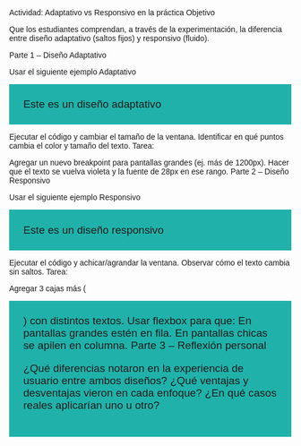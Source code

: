 Actividad: Adaptativo vs Responsivo en la práctica
Objetivo

Que los estudiantes comprendan, a través de la experimentación, la diferencia entre diseño adaptativo (saltos fijos) y responsivo (fluido).

Parte 1 – Diseño Adaptativo

Usar el siguiente ejemplo Adaptativo 

<!DOCTYPE html>
<html lang="es">
<head>
<meta charset="UTF-8">
<title>Ejemplo Adaptativo</title>
<style>
body { margin: 0; font-family: sans-serif; }
.caja { background: lightblue; padding: 20px; }

/* Versión móvil */
@media (max-width: 480px) {
.caja { background: lightgreen; font-size: 14px; }
}

/* Versión tablet */
@media (min-width: 481px) and (max-width: 768px) {
.caja { background: lightcoral; font-size: 18px; }
}

/* Versión desktop */
@media (min-width: 769px) {
.caja { background: lightblue; font-size: 22px; }
}
</style>
</head>
<body>
<div class="caja">Este es un diseño adaptativo</div>
</body>
</html>

Ejecutar el código y cambiar el tamaño de la ventana.
Identificar en qué puntos cambia el color y tamaño del texto.
Tarea:

Agregar un nuevo breakpoint para pantallas grandes (ej. más de 1200px).
Hacer que el texto se vuelva violeta y la fuente de 28px en ese rango.
Parte 2 – Diseño Responsivo

Usar el siguiente ejemplo Responsivo 

<!DOCTYPE html>
<html lang="es">
<head>
<meta charset="UTF-8">
<title>Ejemplo Responsivo</title>
<style>
body { margin: 0; font-family: sans-serif; }
.caja {
background: lightseagreen;
padding: 5%;
font-size: 2vw; /* escala según el ancho de la ventana */
}
</style>
</head>
<body>
<div class="caja">Este es un diseño responsivo</div>
</body>
</html>

Ejecutar el código y achicar/agrandar la ventana.
Observar cómo el texto cambia sin saltos.
Tarea:

Agregar 3 cajas más (<div class="caja">) con distintos textos.
Usar flexbox para que:
En pantallas grandes estén en fila.
En pantallas chicas se apilen en columna.
Parte 3 – Reflexión personal

¿Qué diferencias notaron en la experiencia de usuario entre ambos diseños?
¿Qué ventajas y desventajas vieron en cada enfoque?
¿En qué casos reales aplicarían uno u otro?
